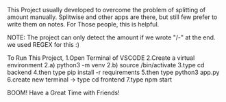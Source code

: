 This Project usually developed to overcome the problem of splitting of amount manually.
Splitwise and other apps are there, but still few prefer to write them on notes. 
For Those people, this is helpful.

NOTE: The project can only detect the amount if we wrote "/-" at the end. we used REGEX for this :)

To Run This Project,
1.Open Terminal of VSCODE
2.Create a virtual environment 
    2.a) python3 -m venv <VENV Name>
    2.b) source <VENV Name>/bin/activate
3.type cd backend
4.then type pip install -r requirements
5.then type python3 app.py
6.create new terminal -> type cd frontend
7.type npm start

BOOM! Have a Great Time with Friends!
